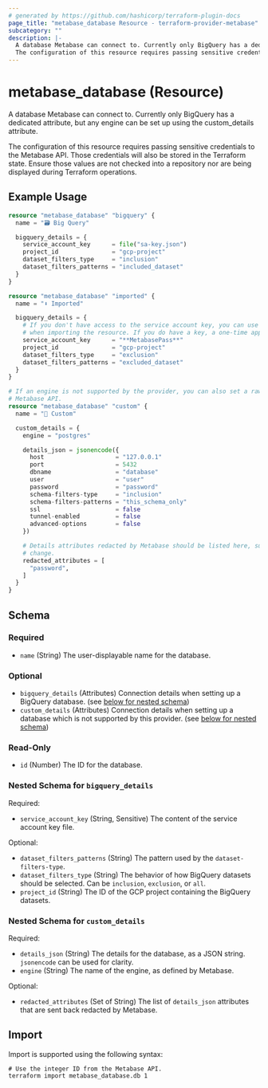 ```yaml
---
# generated by https://github.com/hashicorp/terraform-plugin-docs
page_title: "metabase_database Resource - terraform-provider-metabase"
subcategory: ""
description: |-
  A database Metabase can connect to. Currently only BigQuery has a dedicated attribute, but any engine can be set up using the custom_details attribute.
  The configuration of this resource requires passing sensitive credentials to the Metabase API. Those credentials will also be stored in the Terraform state. Ensure those values are not checked into a repository nor are being displayed during Terraform operations.
---
```


# metabase_database (Resource)

A database Metabase can connect to. Currently only BigQuery has a dedicated attribute, but any engine can be set up using the custom_details attribute.

The configuration of this resource requires passing sensitive credentials to the Metabase API. Those credentials will also be stored in the Terraform state. Ensure those values are not checked into a repository nor are being displayed during Terraform operations.

## Example Usage

```terraform
resource "metabase_database" "bigquery" {
  name = "🗃️ Big Query"

  bigquery_details = {
    service_account_key      = file("sa-key.json")
    project_id               = "gcp-project"
    dataset_filters_type     = "inclusion"
    dataset_filters_patterns = "included_dataset"
  }
}

resource "metabase_database" "imported" {
  name = "⬇️ Imported"

  bigquery_details = {
    # If you don't have access to the service account key, you can use the redacted value to ensure there is no diff
    # when importing the resource. If you do have a key, a one-time apply will be needed to reset the key.
    service_account_key      = "**MetabasePass**"
    project_id               = "gcp-project"
    dataset_filters_type     = "exclusion"
    dataset_filters_patterns = "excluded_dataset"
  }
}

# If an engine is not supported by the provider, you can also set a raw configuration that will be passed through to the
# Metabase API.
resource "metabase_database" "custom" {
  name = "🔧 Custom"

  custom_details = {
    engine = "postgres"

    details_json = jsonencode({
      host                    = "127.0.0.1"
      port                    = 5432
      dbname                  = "database"
      user                    = "user"
      password                = "password"
      schema-filters-type     = "inclusion"
      schema-filters-patterns = "this_schema_only"
      ssl                     = false
      tunnel-enabled          = false
      advanced-options        = false
    })

    # Details attributes redacted by Metabase should be listed here, such that they are not incorrectly detected as a
    # change.
    redacted_attributes = [
      "password",
    ]
  }
}
```

<!-- schema generated by tfplugindocs -->
## Schema

### Required

- `name` (String) The user-displayable name for the database.

### Optional

- `bigquery_details` (Attributes) Connection details when setting up a BigQuery database. (see [below for nested schema](#nestedatt--bigquery_details))
- `custom_details` (Attributes) Connection details when setting up a database which is not supported by this provider. (see [below for nested schema](#nestedatt--custom_details))

### Read-Only

- `id` (Number) The ID for the database.

<a id="nestedatt--bigquery_details"></a>
### Nested Schema for `bigquery_details`

Required:

- `service_account_key` (String, Sensitive) The content of the service account key file.

Optional:

- `dataset_filters_patterns` (String) The pattern used by the `dataset-filters-type`.
- `dataset_filters_type` (String) The behavior of how BigQuery datasets should be selected. Can be `inclusion`, `exclusion`, or `all`.
- `project_id` (String) The ID of the GCP project containing the BigQuery datasets.


<a id="nestedatt--custom_details"></a>
### Nested Schema for `custom_details`

Required:

- `details_json` (String) The details for the database, as a JSON string. `jsonencode` can be used for clarity.
- `engine` (String) The name of the engine, as defined by Metabase.

Optional:

- `redacted_attributes` (Set of String) The list of `details_json` attributes that are sent back redacted by Metabase.

## Import

Import is supported using the following syntax:

```shell
# Use the integer ID from the Metabase API.
terraform import metabase_database.db 1
```
